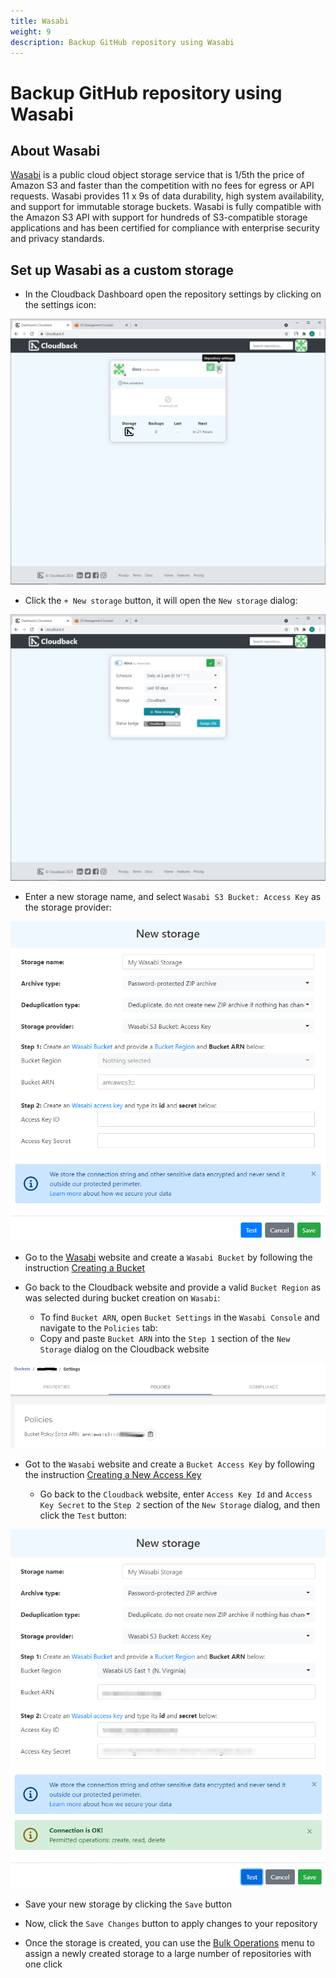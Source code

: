 ```yaml
---
title: Wasabi
weight: 9
description: Backup GitHub repository using Wasabi
---
```


# Backup GitHub repository using Wasabi

## About Wasabi

[Wasabi](https://wasabi.com/) is a public cloud object storage service that is 1/5th the price of Amazon S3 and faster than the competition with no fees for egress or API requests. Wasabi provides 11 x 9s of data durability, high system availability, and support for immutable storage buckets. Wasabi is fully compatible with the Amazon S3 API with support for hundreds of S3-compatible storage applications and has been certified for compliance with enterprise security and privacy standards.

## Set up Wasabi as a custom storage

* In the Cloudback Dashboard open the repository settings by clicking on the settings icon:

![Click-on-repository-settings](/static/bucket/0001-Dashboard.png)

* Click the `+ New storage` button, it will open the `New storage` dialog:

![Click-on-new-storage](/static/bucket/001-Add-new-storage.png)

* Enter a new storage name, and select `Wasabi S3 Bucket: Access Key` as the storage provider:

![name](/static/wasabi/01-storage-name.png)

* Go to the [Wasabi](https://wasabi.com) website and create a `Wasabi Bucket` by following the instruction [Creating a Bucket](https://docs.wasabi.com/docs/creating-a-bucket)

* Go back to the Cloudback website and provide a valid `Bucket Region` as was selected during bucket creation on `Wasabi`:

    * To find `Bucket ARN`, open `Bucket Settings` in the `Wasabi Console` and navigate to the `Policies` tab:
    * Copy and paste `Bucket ARN` into the `Step 1` section of the `New Storage` dialog on the Cloudback website

![click-name-bucket](/static/wasabi/02-click-name.png)

* Got to the `Wasabi` website and create a `Bucket Access Key` by following the instruction [Creating a New Access Key](https://wasabi.com/wp-content/themes/wasabi/docs/User_Guide/index.html#t=topics%2FCreating_a_New_Access_Key.htm) 

    * Go back to the `Cloudback` website, enter `Access Key Id` and `Access Key Secret` to the `Step 2` section of the `New Storage` dialog, and then click the `Test` button:

![save](/static/wasabi/06-save.png)

* Save your new storage by clicking the `Save` button

* Now, click the `Save Changes` button to apply changes to your repository

* Once the storage is created, you can use the [Bulk Operations](/features/bulk-operations/) menu to assign a newly created storage to a large number of repositories with one click
